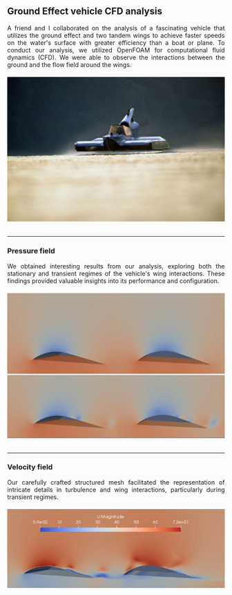 ## Ground Effect vehicle CFD analysis
<div style="text-align:justify; margin-bottom: 20px;">
A friend and I collaborated on the analysis of a fascinating vehicle that utilizes the ground effect and two tandem wings to achieve faster speeds on the water's surface with greater efficiency than a boat or plane. To conduct our analysis, we utilized OpenFOAM for computational fluid dynamics (CFD). We were able to observe the interactions between the ground and the flow field around the wings.
</div>
<div style="text-align:center">
<img src="images/gev_skim.jpg"/>
</div>
<br/>

---

### Pressure field
<div style="text-align:justify; margin-bottom: 20px;">
We obtained interesting results from our analysis, exploring both the stationary and transient regimes of the vehicle's wing interactions. These findings provided valuable insights into its performance and configuration.
</div>
<div style="text-align:center">
<img src="images/p0.png"/>
<img src="images/p3.png"/>
</div>
<br/>

---

### Velocity field
<div style="text-align:justify; margin-bottom: 20px;">
Our carefully crafted structured mesh facilitated the representation of intricate details in turbulence and wing interactions, particularly during transient regimes.
</div>
<div style="text-align:center">
<img src="images/u4.png"/>
</div>
<br/>